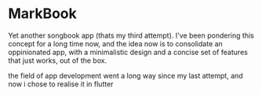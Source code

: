 # MarkBook

Yet another songbook app (thats my third attempt). I've been pondering this concept for a long time now, and the idea now is to consolidate an oppinionated app, with a minimalistic design and a concise set of features that just works, out of the box.

the field of app development went a long way since my last attempt, and now i chose to realise it in flutter

